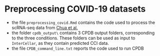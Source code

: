# Preprocessing COVID-19 datasets

* the file `preprocessing_covid.Rmd` contains the code used to process the scRNA-seq data from [Chua et al.](https://www.nature.com/articles/s41587-020-0602-4)
* the folder `cpdb_output\` contains 3 CPDB output folders, corresponding to the three conditions. These folders can be used as input to `InterCellar`, as they contain predicted CCI data.
* the file `CPDB_command_line.txt` reports the code used to run CPDB